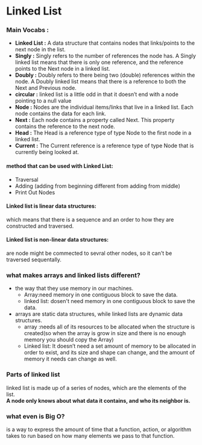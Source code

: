 # Linked List
### Main Vocabs :
- **Linked List :** A data structure that contains nodes that links/points to the next node in the list.
- **Singly :** Singly refers to the number of references the node has. A Singly linked list means that there is only one reference, and the reference points to the Next node in a linked list.
- **Doubly :** Doubly refers to there being two (double) references within the node. A Doubly linked list means that there is a reference to both the Next and Previous node.
- **circular :** linked list is a little odd in that it doesn’t end with a node pointing to a null value
- **Node :** Nodes are the individual items/links that live in a linked list. Each node contains the data for each link.
- **Next :** Each node contains a property called Next. This property contains the reference to the next node.
- **Head :** The Head is a reference type of type Node to the first node in a linked list.
- **Current :** The Current reference is a reference type of type Node that is currently being looked at.

#### method that can be used with Linked List:
- Traversal
- Adding (adding from beginning different from adding from middle)
- Print Out Nodes

#### Linked list is linear data structures:
which means that there is a sequence and an order to how they are constructed and traversed.

#### Linked list is non-linear data structures:
are node might be commected to sevral other nodes, so it can't be traversed sequentally.


### what makes arrays and linked lists different?
- the way that they use memory in our machines.
  - Array:need memory in one contiguous block to save the data.
  -  linked list: dosen't need memory in one contiguous block to save the data.
- arrays are static data structures, while linked lists are dynamic data structures.  
  - array :needs all of its resources to be allocated when the structure is created(so when the array is grow in size and there is no enough memory you should copy the Array)
  - Linked list: It doesn’t need a set amount of memory to be allocated in order to exist, and its size and shape can change, and the amount of memory it needs can change as well.

### Parts of linked list 
 linked list is made up of a series of nodes, which are the elements of the list.<br />
 **A node only knows about what data it contains, and who its neighbor is.**<br />

### what even is Big O?
is a way to express the amount of time that a function, action, or algorithm takes to run based on how many elements we pass to that function.



